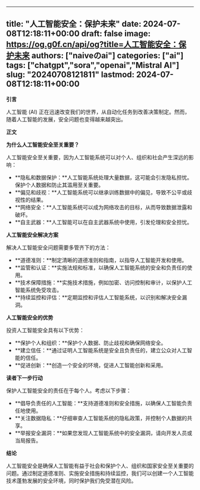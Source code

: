 
---
title: "人工智能安全：保护未来"
date: 2024-07-08T12:18:11+00:00
draft: false
image: https://og.g0f.cn/api/og?title=人工智能安全：保护未来
authors: ["naiveのai"]
categories: ["ai"]
tags: ["chatgpt","sora","openai","Mistral AI"]
slug: "20240708121811"
lastmod: 2024-07-08T12:18:11+00:00
---
**引言**

人工智能 (AI) 正在迅速改变我们的世界，从自动化任务到改善决策制定。然而，随着人工智能的发展，安全问题也变得越来越突出。

**正文**

**为什么人工智能安全至关重要？**

人工智能安全至关重要，因为人工智能系统可以对个人、组织和社会产生深远的影响：

- **隐私和数据保护：**人工智能系统处理大量数据，这可能会引发隐私担忧。保护个人数据和防止其滥用至关重要。
- **偏见和歧视：**人工智能系统可以继承训练数据中的偏见，导致不公平或歧视性的结果。
- **网络安全：**人工智能系统可以成为网络攻击的目标，从而导致数据泄露和破坏。
- **自主武器：**人工智能可以在自主武器系统中使用，引发伦理和安全担忧。

**人工智能安全解决方案**

解决人工智能安全问题需要多管齐下的方法：

- **道德准则：**制定清晰的道德准则和指南，以指导人工智能开发和使用。
- **监管和认证：**实施法规和标准，以确保人工智能系统的安全和负责任的使用。
- **技术保障措施：**实施技术措施，例如加密、访问控制和审计，以保护人工智能系统免受攻击。
- **持续监控和评估：**定期监控和评估人工智能系统，以识别和解决安全漏洞。

**人工智能安全的优势**

投资人工智能安全具有以下优势：

- **保护个人和组织：**保护个人数据、防止歧视和确保网络安全。
- **建立信任：**通过证明人工智能系统是安全且负责任的，建立公众对人工智能的信任。
- **促进创新：**创造一个安全的环境，促进人工智能创新和采用。

**读者下一步行动**

保护人工智能安全的责任在于每个人。考虑以下步骤：

- **倡导负责任的人工智能：**支持道德准则和安全措施，以确保人工智能负责任地使用。
- **关注数据隐私：**仔细审查人工智能系统的隐私政策，并控制个人数据的共享。
- **举报安全漏洞：**如果您发现人工智能系统中的安全漏洞，请向开发人员或当局报告。

**结论**

人工智能安全是确保人工智能有益于社会和保护个人、组织和国家安全至关重要的问题。通过制定道德准则、实施安全措施和持续监控，我们可以创建一个人工智能技术蓬勃发展的安全环境，同时保护我们免受潜在风险。